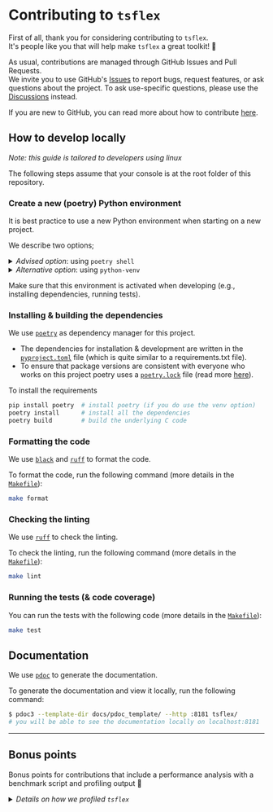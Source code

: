 # Contributing to `tsflex`

First of all, thank you for considering contributing to `tsflex`.<br>
It's people like you that will help make `tsflex` a great toolkit! 🤝

As usual, contributions are managed through GitHub Issues and Pull Requests.  
We invite you to use GitHub's [Issues](https://github.com/predict-idlab/tsflex/issues) to report bugs, request features, or ask questions about the project. To ask use-specific questions, please use the [Discussions](https://github.com/predict-idlab/tsflex/discussions) instead.

If you are new to GitHub, you can read more about how to contribute [here](https://docs.github.com/en/get-started/quickstart/contributing-to-projects).

## How to develop locally

*Note: this guide is tailored to developers using linux*

The following steps assume that your console is at the root folder of this repository.

### Create a new (poetry) Python environment

It is best practice to use a new Python environment when starting on a new project.

We describe two options; 

<details>
<summary><i>Advised option</i>: using <code>poetry shell</code></summary>
For dependency management we use poetry (read more below).<br>
Hence, we advise to use poetry shell to create a Python environment for this project.

1. Install poetry: https://python-poetry.org/docs/#installation <br>
   (If necessary add poetry to the PATH)
2. Create & activate a new python environment: <code>poetry shell</code>

After the poetry shell command your python environment is activated.
</details>

<details>
<summary><i>Alternative option</i>: using <code>python-venv</code></summary>
As alternative option, you can create a Python environment by using python-venv

1. Create a new Python environment: <code>python -m venv venv</code>
2. Activate this environment; <code>source venv/bin/activate</code>
</details>

Make sure that this environment is activated when developing (e.g., installing dependencies, running tests).

### Installing & building the dependencies

We use [`poetry`](https://python-poetry.org/) as dependency manager for this project. 
- The dependencies for installation & development are written in the [`pyproject.toml`](pyproject.toml) file (which is quite similar to a requirements.txt file). 
- To ensure that package versions are consistent with everyone who works on this project poetry uses a [`poetry.lock`](poetry.lock) file (read more [here](https://python-poetry.org/docs/basic-usage/#installing-with-poetrylock)).

To install the requirements
```sh
pip install poetry  # install poetry (if you do use the venv option)
poetry install      # install all the dependencies
poetry build        # build the underlying C code
```

### Formatting the code

We use [`black`](https://github.com/psf/black) and [`ruff`](https://github.com/charliermarsh/ruff) to format the code.

To format the code, run the following command (more details in the [`Makefile`](Makefile)):
```sh
make format
```

### Checking the linting

We use [`ruff`](https://github.com/charliermarsh/ruff) to check the linting.

To check the linting, run the following command (more details in the [`Makefile`](Makefile)):
```sh
make lint
```

### Running the tests (& code coverage)

You can run the tests with the following code (more details in the [`Makefile`](Makefile)):

```sh
make test
```

## Documentation

We use [`pdoc`](https://pdoc3.github.io/pdoc/) to generate the documentation.

To generate the documentation and view it locally, run the following command:
```bash
$ pdoc3 --template-dir docs/pdoc_template/ --http :8181 tsflex/
# you will be able to see the documentation locally on localhost:8181
```

---

## Bonus points

Bonus points for contributions that include a performance analysis with a benchmark script and profiling output 👀

<details>
<summary><i>Details on how we profiled <code>tsflex</code></i> </summary>
Our favored profiling tool is <a href="https://github.com/gaogaotiantian/viztracer"><code>VizTracer</code></a> 
which can be used as:

```python
from viztracer import VizTracer

with VizTracer(
    log_gc=False,
    log_async=True,
    output_file=f"<SAVE_PATH>/<save_name>.json",
    max_stack_depth=0,
    # make sure to monitor memory and cpu usage
    plugins=["vizplugins.cpu_usage", "vizplugins.memory_usage"],
):
    # the code that is improved in either memory usage / speed
    ...
```
</details>
